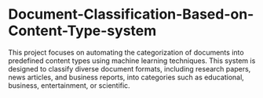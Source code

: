 # Document-Classification-Based-on-Content-Type-system
This project focuses on automating the categorization of documents into predefined content types using machine learning techniques.  This system is designed to classify diverse document formats, including research papers, news articles, and business reports, into categories such as educational, business, entertainment, or scientific.
